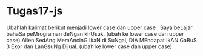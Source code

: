 # Tugas17-js

Ubahlah kalimat berikut menjadi lower case dan upper case :
Saya beLajar bahaSa peMrograman deNgan khUsuk. (ubah ke lower case dan upper case)
Allen SedAng MemAncinG IkaN di SuNgai, DIA MEndapat IkAN GaBuS 3 Ekor dan LanGsuNg Dijual. (ubah ke lower case dan upper case)

